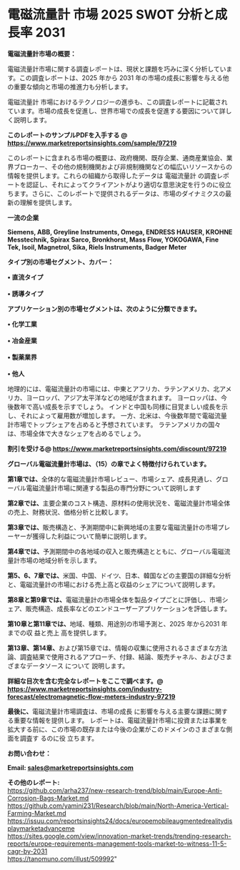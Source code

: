 # 電磁流量計 市場 2025 SWOT 分析と成長率 2031

<strong><b>電磁流量計市場の概要：</b></strong>

電磁流量計市場に関する調査レポートは、現状と課題を巧みに深く分析しています。この調査レポートは、2025 年から 2031 年の市場の成長に影響を与える他の重要な傾向と市場の推進力も分析します。

電磁流量計 市場におけるテクノロジーの進歩も、この調査レポートに記載されています。市場の成長を促進し、世界市場での成長を促進する要因について詳しく説明します。

<strong>このレポートのサンプルPDFを入手する @ <a href=https://www.marketreportsinsights.com/sample/97219>https://www.marketreportsinsights.com/sample/97219</a></strong>

このレポートに含まれる市場の概要は、政府機関、既存企業、通商産業協会、業界ブローカー、その他の規制機関および非規制機関などの幅広いリソースからの情報を提供します。これらの組織から取得したデータは 電磁流量計 の調査レポートを認証し、それによってクライアントがより適切な意思決定を行うのに役立ちます。さらに、このレポートで提供されるデータは、市場のダイナミクスの最新の理解を提供します。

<strong>一流の企業</strong>

<strong><b>Siemens, ABB, Greyline Instruments, Omega, ENDRESS HAUSER, KROHNE Messtechnik, Spirax Sarco, Bronkhorst, Mass Flow, YOKOGAWA, Fine Tek, Isoil, Magnetrol, Sika, Riels Instruments, Badger Meter</b></strong>

<strong><b>タイプ別の市場セグメント、カバー：</b></strong>

<strong>• 直流タイプ<br><br>• 誘導タイプ</strong>

<strong><b>アプリケーション別の市場セグメントは、次のように分類できます。</b></strong>

<strong>• 化学工業<br><br>• 冶金産業<br><br>• 製薬業界<br><br>• 他人</strong>

 地理的には、電磁流量計の市場には、中東とアフリカ、ラテンアメリカ、北アメリカ、ヨーロッパ、アジア太平洋などの地域が含まれます。 ヨーロッパは、今後数年で高い成長を示すでしょう。 インドと中国も同様に目覚ましい成長を示し、それによって雇用数が増加します。 一方、北米は、今後数年間で電磁流量計市場でトップシェアを占めると予想されています。 ラテンアメリカの国々は、市場全体で大きなシェアを占めるでしょう。

<strong>割引を受ける@ <a href=https://www.marketreportsinsights.com/discount/97219>https://www.marketreportsinsights.com/discount/97219</a></strong>

<strong><b>グローバル電磁流量計市場は、（15）の章でよく特徴付けられています。</b></strong>

<strong><b>第</b></strong><strong><b>1章では、</b></strong>全体的な電磁流量計市場レビュー、市場シェア、成長見通し、グローバル電磁流量計市場に関連する製品の専門分野について説明します

<strong><b>第2章では、</b></strong>主要企業のコスト構造、原材料の使用状況を、電磁流量計市場全体の売上、財務状況、価格分析と比較します。

<strong><b>第3章では、</b></strong>販売構造と、予測期間中に新興地域の主要な電磁流量計の市場プレーヤーが獲得した利益について簡単に説明します。

<strong><b>第4章では、</b></strong>予測期間中の各地域の収入と販売構造とともに、グローバル電磁流量計市場の地域分析を示します。

<strong><b>第5、6、7章では、</b></strong>米国、中国、ドイツ、日本、韓国などの主要国の詳細な分析と、電磁流量計の市場における売上高と収益のシェアについて説明します。

<strong><b>第8章と第9章では、</b></strong>電磁流量計の市場全体を製品タイプごとに評価し、市場シェア、販売構造、成長率などのエンドユーザーアプリケーションを評価します。

<strong><b>第10章と第11章では、</b></strong>地域、種類、用途別の市場予測と、2025 年から2031 年までの収 益と売上 高を提供します。

<strong><b>第13章、第14章、</b></strong>および第15章では、情報の収集に使用されるさまざまな方法論、調査結果で使用されるアプローチ、付録、結論、販売チャネル、およびさまざまなデータソース について 説明します。

<strong>詳細な目次を含む完全なレポートをここで調べます。@ <a href=https://www.marketreportsinsights.com/industry-forecast/electromagnetic-flow-meters-industry-97219>https://www.marketreportsinsights.com/industry-forecast/electromagnetic-flow-meters-industry-97219</a></strong>

<strong><b>最後に、</b></strong>電磁流量計市場調査は、市場の成長 に影響を</a>与える主要な課題に関する重要な情報を提供します。 レポートは、電磁流量計市場に投資または事業を拡大する前に、この市場の既存または今後の企業がこのドメインのさまざまな側面を調査す るのに役 立ちます。

<strong><b>お問い合わせ：</b></strong>

<strong>Email: </strong><a href=mailto:sales@marketreportsinsights.com><strong>sales@marketreportsinsights.com</strong></a>

<strong>その他のレポート:</strong>
<br>
<a href=https://github.com/arha237/new-research-trend/blob/main/Europe-Anti-Corrosion-Bags-Market.md>https://github.com/arha237/new-research-trend/blob/main/Europe-Anti-Corrosion-Bags-Market.md</a>
<br>
<a href=https://github.com/yamini231/Research/blob/main/North-America-Vertical-Farming-Market.md>https://github.com/yamini231/Research/blob/main/North-America-Vertical-Farming-Market.md</a>
<br>
<a href=https://issuu.com/reportsinsights24/docs/europemobileaugmentedrealitydisplaymarketadvanceme>https://issuu.com/reportsinsights24/docs/europemobileaugmentedrealitydisplaymarketadvanceme</a>
<br>
<a href=https://sites.google.com/view/innovation-market-trends/trending-research-reports/europe-requirements-management-tools-market-to-witness-11-5-cagr-by-2031>https://sites.google.com/view/innovation-market-trends/trending-research-reports/europe-requirements-management-tools-market-to-witness-11-5-cagr-by-2031</a>
<br>
<a href=https://tanomuno.com/illust/509992>https://tanomuno.com/illust/509992</a>"

